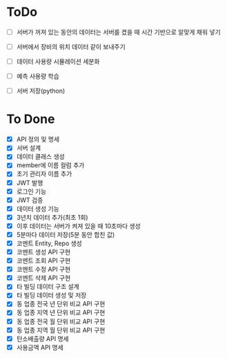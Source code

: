 
# ToDo

- [ ]  서버가 꺼져 있는 동안의 데이터는 서버를 켰을 때 시간 기반으로 알맞게 채워 넣기
- [ ]  서버에서 장비의 위치 데이터 같이 보내주기
- [ ]  데이터 사용량 시뮬레이션 세분화

- [ ]  예측 사용량 학습
- [ ]  서버 저장(python)

# To Done

- [x]  API 정의 및 명세
- [x]  서버 설계
- [x]  데이터 클래스 생성
- [X]  member에 이름 컬럼 추가
- [X]  초기 관리자 이름 추가
- [X]  JWT 발행
- [X]  로그인 기능
- [X]  JWT 검증
- [X]  데이터 생성 기능
- [X]  3년치 데이터 추가(최초 1회)
- [X]  이후 데이터는 서버가 켜져 있을 때 10초마다 생성
- [X]  5분마다 데이터 저장(5분 동안 합친 값)
- [X]  코멘트 Entity, Repo 생성
- [X]  코멘트 생성 API 구현
- [X]  코멘트 조회 API 구현
- [X]  코멘트 수정 API 구현
- [X]  코멘트 삭제 API 구현
- [x]  타 빌딩 데이터 구조 설계
- [x]  타 빌딩 데이터 생성 및 저장
- [x]  동 업종 전국 년 단위 비교 API 구현
- [x]  동 업종 지역 년 단위 비교 API 구현
- [x]  동 업종 전국 월 단위 비교 API 구현
- [x]  동 업종 지역 월 단위 비교 API 구현
- [x]  탄소배출량 API 명세
- [x]  사용금액 API 명세
